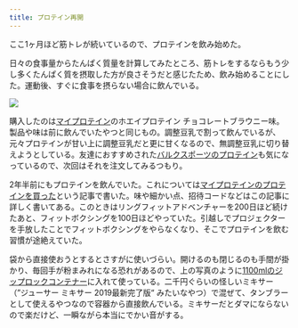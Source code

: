 ```yaml
---
title: プロテイン再開
---
```

ここ1ヶ月ほど筋トレが続いているので、プロテインを飲み始めた。

日々の食事量からたんぱく質量を計算してみたところ、筋トレをするならもう少し多くたんぱく質を摂取した方が良さそうだと感じたため、飲み始めることにした。運動後、すぐに食事を摂らない場合に飲んでいる。

![](https://lh3.googleusercontent.com/docs/ADP-6oHCqTpQptQcUG_8rMEOxegXYvXlyX-5WXm3c0GvKNjDOJY4t1sRbw8VStbI3pOjNtlobcgBF0Ai5UT5hn73c3T3DsMxgyY35EePGadj3cYWas6wG4Cdcr_ggKDZRfGt-AEQMX6RQjgngdmGRi9ctrFWTa3rbn8XVSb8sW1-I_hl_YzZd1lqtq4CTFTjVCMfcL7rtS7ewP90fhcMvfzyOlqx7ssrAKsOeOLBMtxQ0ZsgSoijbcVvMjV0TE_jqfuPaekoj4A3GpMid2VRGkDyViM396DTHKL0bw_hDe27E6AuOvqr_tG9TkDjs2PnCiEHOlEuPdQ6LaxwKen-dgNOMVIOZSSEkF-rE0RZVIfpbXE4HyuZVThLx4KCv65K7f3f53cSgt2ORBxoZYnAHTa1mfIyKvsAOdMZ1Ocwu4gkD_S9Pdbj9OQ-bbUVX-LH8rIKF7LyVdC36IiQFIgk6yXSenY_EqNnHNyiWnns0RDj_QR-iEHlJVnHW-X6fdINFsobyuejo3Xkt1GZLnkwQi8S_-KcFSZJ1_AAPVtAnX3EODWzEl4UEvW5W2NZkgMcXB0A16nNpNy3t5JjK37KkTA-VZftcjwTp2JyF6ii_pOBhDx9PXSH6NeZUdqGbjqASZTFIGjiQukczNnckHmqAouq5pAnGyTIe1KB-4Ro6upEAgLcdT1YQSSBJbq9m4ZAFwEFllgA5yJ6m3KTRffhTFoGCbPeode7HmH9-B-LCJUB_n7QOLa5yat3rMZbB27Zt974WXduEfoIAr5VQmOxprGyIDu80RGhBno2BL-C_TSa4QzijkkaQlSeOwI3YYd6WhLwNwtFbY6dY5r_eNrb3vFjKR_13g3LEZDCEw8Et83FWZOEa9CoDbv1a_SMh1oArkGM38Vk__2H3liHlrA2VrfJqLdI_zXGGmZOAI05ojpxXmLOVKfUfNluJGM6uo4sC1IHmygfJXyRn85WvYXynC7PHx0l13qScY29L9GDxr_LtnnYrG2rD95OSVPSaSIM_3R4n-RQuQoNlxTHG_GRCWPE6CXdL8lMf4G9hcRIVefawWtqwPbI2MQR2j8osJfxa8kHO9a_1IbRTJOcVAHL5xFJyAUVGj9SxJGUZMiIoe6UgZkFEke5gq6nKnuRw3NXI7U9HlflgR-QpeN67aOGuR88Od84I5i6aefpkQJPinbaNZu8cja998cn_jNHYjyKD_wRMfQJm4_ooniO6i8XASIsIsVgIqICLDtiFJrnOvEb2o5nkAwi)

購入したのは[マイプロテイン](https://www.myprotein.jp/)のホエイプロテイン チョコレートブラウニー味。製品や味は前に飲んでいたやつと同じもの。調整豆乳で割って飲んでいるが、元々プロテインが甘い上に調整豆乳だと更に甘くなるので、無調整豆乳に切り替えようとしている。友達におすすめされた[バルクスポーツのプロテイン](https://www.amazon.co.jp/dp/B086JSPKT3)も気になっているので、次回はそれを注文してみるつもり。

2年半前にもプロテインを飲んでいた。これについては[マイプロテインのプロテインを買った](https://r7kamura.com/articles/2020-02-17-my-protein)という記事で書いた。味や細かい点、招待コードなどはこの記事に詳しく書いてある。このときはリングフィットアドベンチャーを200日ほど続けたあと、フィットボクシングを100日ほどやっていた。引越しでプロジェクターを手放したことでフィットボクシングをやらなくなり、そこでプロテインを飲む習慣が途絶えていた。

袋から直接使おうとするとさすがに使いづらい。開けるのも閉じるのも手間が掛かり、毎回手が粉まみれになる恐れがあるので、上の写真のように[1100mlのジップロックコンテナー](https://www.amazon.co.jp/dp/B01B7N6FXY)に入れて使っている。二千円ぐらいの怪しいミキサー（”ジューサー ミキサー 2019最新完了版“ みたいなやつ）で混ぜて、タンブラーとして使えるやつなので容器から直接飲んでいる。ミキサーだとダマにならないので楽だけど、一瞬ながら本当にでかい音がする。
